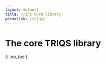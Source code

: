 ```yaml
---
layout: default
title: Triqs Core library
permalink: /triqs/
---
```


# The core TRIQS library
{: .no_toc }





